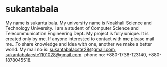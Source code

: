 # sukantabala 
My name is sukanta bala. My university name is Noakhali Science and Technology University. I am a student of Computer Science and Telecommunication Engineering Dept. My project is fully unique. It is created only by me. If anyone interested to contact with me please mail me...To share knowledge and Idea with one, another we make a better world.
My mail no is: sukantabalacste28@gmail.com, sukantabalacste1101028@gmail.com.
phone no: +880-1738-123140, +880-1878045518. 
